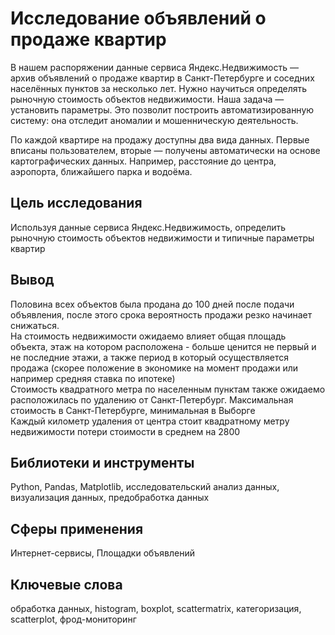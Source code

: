 # Исследование объявлений о продаже квартир

В нашем распоряжении данные сервиса Яндекс.Недвижимость — архив объявлений о продаже квартир в Санкт-Петербурге и соседних населённых пунктов за несколько лет. Нужно научиться определять рыночную стоимость объектов недвижимости. Наша задача — установить параметры. Это позволит построить автоматизированную систему: она отследит аномалии и мошенническую деятельность.

По каждой квартире на продажу доступны два вида данных. Первые вписаны пользователем, вторые — получены автоматически на основе картографических данных. Например, расстояние до центра, аэропорта, ближайшего парка и водоёма.

## Цель исследования
Используя данные сервиса Яндекс.Недвижимость, определить рыночную стоимость объектов недвижимости и типичные параметры квартир

## Вывод
Половина всех объектов была продана до 100 дней после подачи объявления, после этого срока вероятность продажи резко начинает снижаться.\
На стоимость недвижимости ожидаемо влияет общая площадь объекта, этаж на котором расположена - больше ценится не первый и не последние этажи, а также период в который осуществляется продажа (скорее положение в экономике на момент продажи или например средняя ставка по ипотеке)\
Стоимость квадратного метра по населенным пунктам также ожидаемо расположилась по удалению от Санкт-Петербург. Максимальная стоимость в Санкт-Петербурге, минимальная в Выборге\
Каждый километр удаления от центра стоит квадратному метру недвижимости потери стоимости в среднем на 2800

## Библиотеки и инструменты
Python, Pandas, Matplotlib, исследовательский анализ данных, визуализация данных, предобработка данных

## Сферы применения
Интернет-сервисы, Площадки объявлений

## Ключевые слова
обработка данных, histogram, boxplot, scattermatrix, категоризация, scatterplot,  фрод-мониторинг
